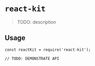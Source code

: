 # `react-kit`

> TODO: description

## Usage

```
const reactKit = require('react-kit');

// TODO: DEMONSTRATE API
```
